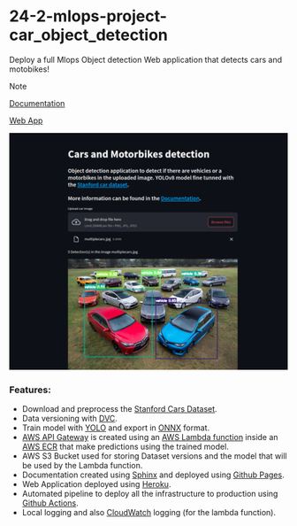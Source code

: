 # 24-2-mlops-project-car_object_detection

Deploy a full Mlops Object detection Web application that detects cars and motobikes!

> [!NOTE]
> [Documentation](https://insper-classroom.github.io/24-2-mlops-project-car_object_detection/)
>
> [Web App](https://car-spotter-pedroatp-0b98836b06bd.herokuapp.com/)

![application](imgs/app.png)

### Features:

- Download and preprocess the [Stanford Cars Dataset](https://universe.roboflow.com/openglpro/stanford_car/dataset/10).
- Data versioning with [DVC](https://dvc.org/).
- Train model with [YOLO](https://docs.ultralytics.com/) and export in [ONNX](https://onnx.ai/) format.
- [AWS API Gateway](https://aws.amazon.com/en/api-gateway/) is created using an [AWS Lambda function](https://docs.aws.amazon.com/lambda/latest/dg/welcome.html) inside an [AWS ECR](https://aws.amazon.com/en/ecr/) that make predictions using the trained model.
- AWS S3 Bucket used for storing Dataset versions and the model that will be used by the Lambda function.
- Documentation created using [Sphinx](https://www.sphinx-doc.org/en/master/) and deployed using [Github Pages](https://pages.github.com/).
- Web Application deployed using [Heroku](https://www.heroku.com/platform).
- Automated pipeline to deploy all the infrastructure to production using [Github Actions](https://github.com/features/actions).
- Local logging and also [CloudWatch](https://aws.amazon.com/pt/cloudwatch/) logging (for the lambda function).

